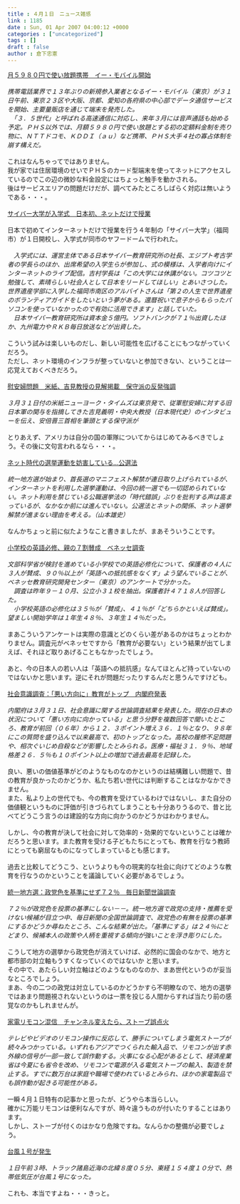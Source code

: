 ```yaml
---
title : ４月１日　ニュース雑感
link : 1185
date : Sun, 01 Apr 2007 04:00:12 +0000
categories : ["uncategorized"]
tags : []
draft : false
author : 倉下忠憲
---
```


<A HREF="http://www.iza.ne.jp/news/newsarticle/it/internet/45577/" TARGET="_blank">月５９８０円で使い放題携帯　イー・モバイル開始</A><BR><BR><I>携帯電話業界で１３年ぶりの新規参入業者となるイー・モバイル（東京）が３１日午前、東京２３区や大阪、京都、愛知の各府県の中心部でデータ通信サービスを開始、主要量販店を通じて端末を発売した。<BR>　「３．５世代」と呼ばれる高速通信に対応し、来年３月には音声通話も始める予定。ＰＨＳ以外では、月額５９８０円で使い放題とする初の定額料金制を売り物に、ＮＴＴドコモ、ＫＤＤＩ（ａｕ）など携帯、ＰＨＳ大手４社の寡占体制を崩す構えだ。</I><BR><BR>これはなんちゃってではありません。<BR>我が家では住居環境のせいでＰＨＳのカード型端末を使ってネットにアクセスしているのでこの辺の微妙な料金設定にはちょっと触手を動かされる。<BR>後はサービスエリアの問題だけだが、調べてみたところしばらく対応は無いようである・・・。<BR><BR><A HREF="http://www.iza.ne.jp/news/newsarticle/45710/" TARGET="_blank">サイバー大学が入学式　日本初、ネットだけで授業</A><BR><BR>日本で初めてインターネットだけで授業を行う４年制の「サイバー大学」（福岡市）が１日開校し、入学式が同市のヤフードームで行われた。<BR><BR><I>　入学式には、運営主体である日本サイバー教育研究所の社長、エジプト考古学者の学長らのほか、出席希望の入学生らが参加し、式の模様は、入学者向けにインターネットのライブ配信。吉村学長は「この大学には休講がない。コツコツと勉強して、素晴らしい社会人として日本をリードしてほしい」とあいさつした。　世界遺産学部に入学した福岡市南区のアルバイトさんは「第２の人生で世界遺産のボランティアガイドをしたいという夢がある。還暦祝いで息子からもらったパソコンを使っていなかったので有効に活用できます」と話していた。<BR>　日本サイバー教育研究所は資本金５億円。ソフトバンクが７１％出資したほか、九州電力やＲＫＢ毎日放送などが出資した。</I><BR><BR>こういう試みは楽しいものだし、新しい可能性を広げることにもつながっていくだろう。<BR>ただし、ネット環境のインフラが整っていないと参加できない、ということは一応覚えておくべきだろう。<BR><BR><A HREF="http://www.iza.ne.jp/news/newsarticle/45708/" TARGET="_blank">慰安婦問題　米紙、吉見教授の見解掲載　保守派の反発強調</A><BR><BR><I>３月３１日付の米紙ニューヨーク・タイムズは東京発で、従軍慰安婦に対する旧日本軍の関与を指摘してきた吉見義明・中央大教授（日本現代史）のインタビューを伝え、安倍晋三首相を筆頭とする保守派が</I><BR><BR>とりあえず、アメリカは自分の国の軍隊についてからはじめてみるべきでしょう。その後に文句言われるなら・・・。<BR><BR><A HREF="http://www.iza.ne.jp/news/newsarticle/it/internet/45567/" TARGET="_blank">ネット時代の選挙運動を妨害している…公選法</A><BR><BR><I>統一地方選が始まり、首長選のマニフェスト解禁が連日取り上げられているが、インターネットを利用した選挙運動は、今回の統一選でも一切認められていない。ネット利用を禁じている公職選挙法の「時代錯誤」ぶりを批判する声は高まっているが、なかなか前には進んでいない。公選法とネットの関係、ネット選挙解禁が進まない理由を考える。（山本雄史）</I><BR><BR>なんかちょっと前に似たようなこと書きましたが、まあそういうことです。<BR><BR><A HREF="http://www.iza.ne.jp/news/newsarticle/natnews/education/45705/" TARGET="_blank">小学校の英語必修、親の７割賛成　ベネッセ調査</A><BR><BR><I>文部科学省が検討を進めている小学校での英語必修化について、保護者の４人に３人が賛成、９０％以上が「英語への抵抗感をなくす」よう望んでいることが、ベネッセ教育研究開発センター（東京）のアンケートで分かった。<BR>　調査は昨年９－１０月、公立小３１校を抽出。保護者計４７１８人が回答した。<BR>　小学校英語の必修化は３５％が「賛成」、４１％が「どちらかといえば賛成」。望ましい開始学年は１年生４８％、３年生１４％だった。</I><BR><BR>まあこういうアンケートは実際の意識とどのくらい差があるのかはちょっとわかりません。調査元がベネッセですから「教育が必要ない」という結果が出てしまえば、それほど取りあげることもなかったでしょう。<BR><BR>あと、今の日本人の若い人は「英語への抵抗感」なんてほとんど持っていないのではないかと思います。逆にそれが問題だったりするんだと思うんですけども。<BR><BR><A HREF="http://www.mainichi-msn.co.jp/seiji/feature/news/20070401k0000m010038000c.html" TARGET="_blank">社会意識調査：「悪い方向に」教育がトップ　内閣府発表</A><BR><BR><I>内閣府は３月３１日、社会意識に関する世論調査結果を発表した。現在の日本の状況について「悪い方向に向かっている」と思う分野を複数回答で聞いたところ、教育が前回（０６年）から１２．３ポイント増え３６．１％となり、９８年にこの質問を盛り込んで以来最高で、初のトップとなった。高校の履修不足問題や、相次ぐいじめ自殺などが影響したとみられる。医療・福祉３１．９％、地域格差２６．５％も１０ポイント以上の増加で過去最高を記録した。</I><BR><BR>良い、悪いの価値基準がどのようなものなのかというのは結構難しい問題で、昔の教育が良かったのかどうか、私たち若い世代には判断することはなかなかできません。<BR>また、私より上の世代でも、今の教育を受けているわけではないし、また自分の価値観というものに評価が引きづられてしまうことも十分ありうるので、昔と比べてどうこう言うのは建設的な方向に向かうのかどうかはわかりません。<BR><BR>しかし、今の教育が決して社会に対して効率的・効果的でないということは確かだろうと思います。また教育を受ける子どもたちにとっても、教育を行なう教師にとっても窮屈なものになってしまっているとも感じます。<BR><BR>過去と比較してどうこう、というよりも今の現実的な社会に向けてどのような教育を行なうのかということを議論していく必要があるでしょう。<BR><BR><A HREF="http://www.mainichi-msn.co.jp/seiji/senkyo/news/20070401k0000m010040000c.html" TARGET="_blank">統一地方選：政党色を基準にせず７２％　毎日新聞世論調査</A><BR><BR><I>７２％が政党色を投票の基準にしない－－。統一地方選で政党の支持・推薦を受けない候補が目立つ中、毎日新聞の全国世論調査で、政党色の有無を投票の基準にするかどうか尋ねたところ、こんな結果が出た。「基準にする」は２４％にとどまり、候補本人の政策や人柄を重視する傾向が強いことを浮き彫りにした。</I><BR><BR>こうして地方の選挙から政党色が消えていけば、必然的に国会のなかで、地方と都市部の対立軸もうすくなっていくのではないか
と思います。<BR>その中で、あたらしい対立軸はどのようなものなのか、まあ世代というのが妥当なところでしょう。<BR>まあ、今の二つの政党は対立しているのかどうかすら不明瞭なので、地方の選挙ではあまり問題視されないというのは一票を投じる人間からすれば当たり前の感覚なのかもしれませんが。<BR><BR><A HREF="http://www.asahi.com/life/update/0331/TKY200703310258.html" TARGET="_blank">家電リモコン混信　チャンネル変えたら、ストーブ誤点火</A><BR><BR><I>テレビやビデオのリモコン操作に反応して、勝手についてしまう電気ストーブが続々みつかっている。いずれもアジアでつくられた輸入品で、リモコンが出す赤外線の信号が一部一致して誤作動する。火事になる心配があるとして、経済産業省は今夏にも省令を改め、リモコンで電源が入る電気ストーブの輸入、製造を禁止する。すでに数万台は家庭や職場で使われているとみられ、ほかの家電製品でも誤作動が起きる可能性がある。</I><BR><BR>一瞬４月１日特有の記事かと思ったが、どうやら本当らしい。<BR>確かに万能リモコンは便利なんですが、時々違うものが付いたりすることはあります。<BR>しかし、ストーブが付くのはかなり危険ですね。なんらかの整備が必要でしょう。<BR><BR><A HREF="http://www.asahi.com/national/update/0401/TKY200704010056.html" TARGET="_blank">台風１号が発生</A><BR><BR><I>１日午前３時、トラック諸島近海の北緯８度０５分、東経１５４度１０分で、熱帯低気圧が台風１号になった。 </I><BR><BR>これも、本当ですよね・・・きっと。<BR><BR><BR><BR><br><br>
